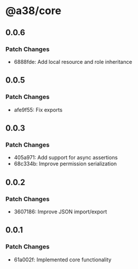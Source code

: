 # @a38/core

## 0.0.6

### Patch Changes

-   6888fde: Add local resource and role inheritance

## 0.0.5

### Patch Changes

-   afe9f55: Fix exports

## 0.0.3

### Patch Changes

-   405a971: Add support for async assertions
-   68c334b: Improve permission serialization

## 0.0.2

### Patch Changes

-   3607186: Improve JSON import/export

## 0.0.1

### Patch Changes

-   61a002f: Implemented core functionality
